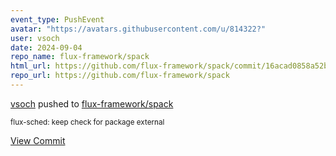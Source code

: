 ```yaml
---
event_type: PushEvent
avatar: "https://avatars.githubusercontent.com/u/814322?"
user: vsoch
date: 2024-09-04
repo_name: flux-framework/spack
html_url: https://github.com/flux-framework/spack/commit/16acad0858a52bff69069e1636ff6849da727060
repo_url: https://github.com/flux-framework/spack
---
```


<a href='https://github.com/vsoch' target='_blank'>vsoch</a> pushed to <a href='https://github.com/flux-framework/spack' target='_blank'>flux-framework/spack</a>

<small>flux-sched: keep check for package external</small>

<a href='https://github.com/flux-framework/spack/commit/16acad0858a52bff69069e1636ff6849da727060' target='_blank'>View Commit</a>